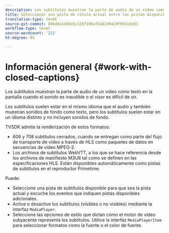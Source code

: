 ```yaml
---
description: Los subtítulos muestran la parte de audio de un vídeo como texto en la pantalla cuando el sonido es inaudible o el visor es difícil de oír.
title: Seleccionar una pista de rótulo actual entre las pistas disponibles
translation-type: tm+mt
source-git-commit: 89bdda1d4bd5c126f19ba75a819942df901183d1
workflow-type: tm+mt
source-wordcount: '212'
ht-degree: 0%

---
```



# Información general {#work-with-closed-captions}

Los subtítulos muestran la parte de audio de un vídeo como texto en la pantalla cuando el sonido es inaudible o el visor es difícil de oír.

Los subtítulos suelen estar en el mismo idioma que el audio y también muestran sonidos de fondo como texto, pero los subtítulos suelen estar en un idioma distinto y no incluyen sonidos de fondo.

TVSDK admite la renderización de estos formatos:

* 608 y 708 subtítulos cerrados, cuando se entregan como parte del flujo de transporte de vídeo a través de HLS como paquetes de datos en secuencias de vídeo MPEG-2.
* Los archivos de subtítulos WebVTT, a los que se hace referencia desde los archivos de manifiesto M3U8 tal como se definen en las especificaciones HLS. Están disponibles automáticamente como pistas de subtítulos en el reproductor Primetime.

Puede:

* Seleccione una pista de subtítulos disponible para que sea la pista actual y escuche los eventos que indiquen pistas disponibles adicionales.
* Active o desactive los subtítulos (visibles o no visibles) mediante la interfaz `MediaPlayer`.
* Seleccione las opciones de estilo que dictan cómo el motor de vídeo subyacente representa los subtítulos. Utilice la interfaz `MediaPlayerItem` para seleccionar formatos como la fuente o el color de fuente.
